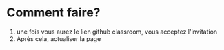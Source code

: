 # Comment faire? 

1. une fois vous aurez le lien github classroom, vous acceptez l'invitation
2. Après cela, actualiser la page
